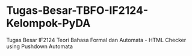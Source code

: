 # Tugas-Besar-TBFO-IF2124-Kelompok-PyDA
Tugas Besar IF2124 Teori Bahasa Formal dan Automata - HTML Checker using Pushdown Automata
